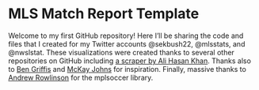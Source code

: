 # MLS Match Report Template

Welcome to my first GitHub repository! Here I’ll be sharing the code and files that I created for my Twitter accounts @sekbush22, @mlsstats, and @nwslstat. These visualizations were created thanks to several other repositories on GitHub including [a scraper by Ali Hasan Khan](https://github.com/Ali-Hasan-Khan/Scrape-Whoscored-Event-Data). Thanks also to [Ben Griffis](https://github.com/griffisben)
and [McKay Johns](https://twitter.com/mckayjohns) for inspiration. Finally, massive thanks to [Andrew Rowlinson](https://github.com/andrewRowlinson) for the mplsoccer library. 

